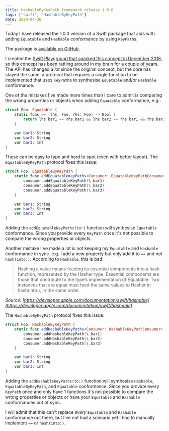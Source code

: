 ```yaml
---
title: HashableByKeyPath framework release 1.0.0
tags: ["swift", "HashableByKeyPath"]
date: 2020-04-30
---
```


Today I have released the 1.0.0 version of a Swift package that aids with adding `Equatable` and `Hashable` conformance by using `KeyPath`s.

The package is [available on GitHub](https://github.com/JosephDuffy/HashableByKeyPath/).

I created the [Swift Playground that sparked this concept in December 2018](/images/HashableByKeyPath/playground-metadata.png), so this concept has been rattling around in my brain for a couple of years. The API has changed a _lot_ since the original concept, but the core has stayed the same: a protocol that requires a single function to be implemented that uses `KeyPath`s to synthesise `Equatable` and/or `Hashable` conformance.

<!-- more -->

One of the mistakes I've made more times than I care to admit is comparing the wrong properties or objects when adding `Equatable` conformance, e.g.:

```swift
struct Foo: Equatable {
    static func == (lhs: Foo, rhs: Foo) -> Bool {
        return lhs.bar1 == rhs.bar1 && lhs.bar2 == rhs.bar1 && rhs.bar3 == rhs.bar3
    }

    var bar1: String
    var bar2: String
    var bar3: Int
}
```

These can be easy to type and hard to spot (even with better layout). The `EquatableByKeyPath` protocol fixes this issue:

```swift
struct Foo: EquatableByKeyPath {
    static func addEquatableKeyPaths<Consumer: EquatableKeyPathConsumer>(to consumer: inout Consumer) where Consumer.Root == Self {
        consumer.addEquatableKeyPath(\.bar1)
        consumer.addEquatableKeyPath(\.bar2)
        consumer.addEquatableKeyPath(\.bar3)
    }

    var bar1: String
    var bar2: String
    var bar3: Int
}
```

Adding the `addEquatableKeyPaths(to:)` function will synthesise `Equatable` conformance. Since you provide every `KeyPath` once it's not possible to compare the wrong properties or objects.

Another mistake I've made a lot is not keeping my `Equatable` and `Hashable` conformance in sync. e.g. I add a new property but only add it to `==` and not `hash(into:)`. According to `Hashable`, this is bad:

> Hashing a value means feeding its essential components into a hash function, represented by the Hasher type. Essential components are those that contribute to the type’s implementation of Equatable. Two instances that are equal must feed the same values to Hasher in hash(into:), in the same order.

_Source: [https://developer.apple.com/documentation/swift/hashable](https://developer.apple.com/documentation/swift/hashable)_

The `HashableByKeyPath` protocol fixes this issue:

```swift
struct Foo: HashableByKeyPath {
    static func addHashableKeyPaths<Consumer: HashableKeyPathConsumer>(to consumer: inout Consumer) where Consumer.Root == Self {
        consumer.addHashableKeyPath(\.bar1)
        consumer.addHashableKeyPath(\.bar2)
        consumer.addHashableKeyPath(\.bar3)
    }

    var bar1: String
    var bar2: String
    var bar3: Int
}
```

Adding the `addHashableKeyPaths(to:)` function will synthesise `Hashable`, `EquatableByKeyPath`, and `Equatable` conformance. Since you provide every `KeyPath` once and only have 1 functions it's not possible to compare the wrong properties or objects or have your `Equatable` and `Hashable` conformances out of sync.

I will admit that this can't replace _every_ `Equatable` and `Hashable` conformance out there, but I've not had a scenario yet I had to manually implement `==` or `hash(into:)`.
